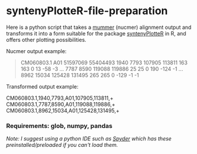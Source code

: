 # syntenyPlotteR-file-preparation
Here is a python script that takes a [mummer](https://mummer.sourceforge.net/) (nucmer) alignment output and transforms it into a form suitable for the package [syntenyPlotteR](https://github.com/Farre-lab/syntenyPlotteR) in R, and offers other plotting possibilities.

Nucmer output example:

>CM060803.1 A01 51597069 55404493
1940 7793 107905 113811 163 163 0
13
-58
-3
...
7787 8590 119088 119886 25 25 0
190
-124
-1
...
8962 15034 125428 131495 265 265 0
-129
-1
-1


Transformed output example:

CM060803.1,1940,7793,A01,107905,113811,+
CM060803.1,7787,8590,A01,119088,119886,+
CM060803.1,8962,15034,A01,125428,131495,+

### Requirements: glob, numpy, pandas

_Note: I suggest using a python IDE such as [Spyder](https://www.spyder-ide.org/) which has these preinstalled/preloaded if you can't load them._
